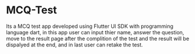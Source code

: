 # MCQ-Test
 Its a MCQ test app developed using Flutter UI SDK with programming language dart, in this app user can input thier name, answer the question, move to the result page after the complition of the test and the result will be dispalyed at the end, and in last user can retake the test.
